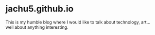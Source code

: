 # jachu5.github.io
This is my humble blog where I would like to talk about technology, art... well about anything interesting.
